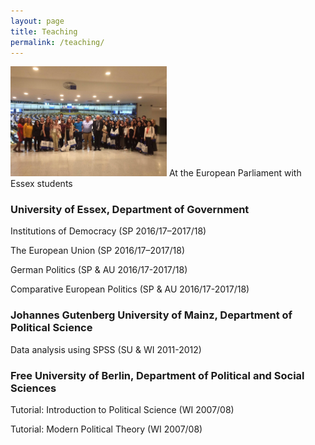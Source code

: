 ```yaml
---
layout: page
title: Teaching
permalink: /teaching/
---
```

<p>
<span class="marginnote shownote"> <!--
<div class="figure">--> <img src="assets/img/European_Parliament.jpg" alt="picture" width="250"  /> <!--
<p class="caption marginnote">-->At the European Parliament with Essex students<!--</p>--> <!--</div>--></span>
</p>

### University of Essex, Department of Government
Institutions of Democracy (SP 2016/17–2017/18)

The European Union (SP 2016/17–2017/18)

German Politics (SP & AU 2016/17-2017/18)

Comparative European Politics (SP & AU 2016/17-2017/18)

### Johannes Gutenberg University of Mainz, Department of Political Science
Data analysis using SPSS (SU & WI 2011-2012)
	
### Free University of Berlin, Department of Political and Social Sciences
Tutorial: Introduction to Political Science (WI 2007/08)

Tutorial: Modern Political Theory (WI 2007/08)
